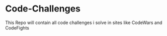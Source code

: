 # Code-Challenges
This Repo will contain all code challenges i solve in sites like CodeWars and CodeFights
